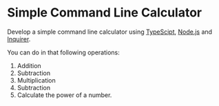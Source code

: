 # Simple Command Line Calculator

Develop a simple command line calculator using [TypeScipt](https://www.typescriptlang.org/), [Node.js](https://nodejs.org/en/) and [Inquirer](https://www.npmjs.com/package/inquirer).

You can do in that following operations:
1) Addition
2) Subtraction
3) Multiplication
4) Subtraction
5) Calculate the power of a number.
